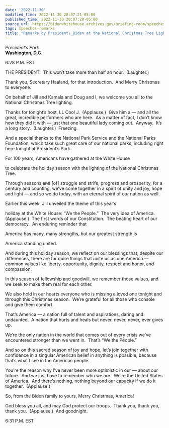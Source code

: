 ```yaml
---
date: '2022-11-30'
modified_time: 2022-11-30 20:07:21-05:00
published_time: 2022-11-30 20:07:20-05:00
source_url: https://bidenwhitehouse.archives.gov/briefing-room/speeches-remarks/2022/11/30/remarks-by-president-biden-at-the-national-christmas-tree-lighting-ceremony/
tags: speeches-remarks
title: "Remarks by President\_Biden at the National Christmas Tree Lighting\_Ceremony"
---
```

 
*President’s Park*  
**Washington, D.C.**

6:28 P.M. EST

THE PRESIDENT:  This won’t take more than half an hour.  (Laughter.)

Thank you, Secretary Haaland, for that introduction.  And Merry
Christmas to everyone.

On behalf of Jill and Kamala and Doug and I, we welcome you all to the
National Christmas Tree lighting.

Thanks for tonight’s host, LL Cool J.  (Applause.)  Give him a — and all
the great, incredible performers who are here.  As a matter of fact, I
don’t know how they did it with — just that one beautiful lady coming
out.  Anyway.  It’s a long story.  (Laughter.)  Freezing. 

And a special thanks to the National Park Service and the National Parks
Foundation, which take such great care of our national parks, including
right here tonight at President’s Park.

For 100 years, Americans have gathered at the White House

to celebrate the holiday season with the lighting of the National
Christmas Tree.

Through seasons <s>and</s> \[of\] struggle and strife, progress and
prosperity, for a century and counting, we’ve come together in a spirit
of unity and joy, hope and light — and so we do today, with an eternal
spirit of our nation as well.

Earlier this week, Jill unveiled the theme of this year’s

holiday at the White House: “We the People.”  The very idea of America. 
(Applause.)  The first words of our Constitution.  The beating heart of
our democracy.  An enduring reminder that

America has many, many strengths, but our greatest strength is

America standing united.

And during this holiday season, we reflect on our blessings that,
despite our differences, there are far more things that unite us as one
America — common values like liberty, opportunity, dignity, respect and
honor, and compassion.

In this season of fellowship and goodwill, we remember those values, and
we seek to make them real for each other.

We also hold in our hearts everyone who is missing a loved one tonight
and through this Christmas season.  We’re grateful for all those who
console and give them comfort.

That’s America — a nation full of talent and aspirations, daring and
undaunted.  A nation that hurts and heals but never, never, never, ever
gives up.

We’re the only nation in the world that comes out of every crisis we’ve
encountered stronger than we went in.  That’s “We the People.”

And so on this sacred season of joy and hope, let’s join together with
confidence in a singular American belief in anything is possible,
because that’s what I see in the American people.

You’re the reason why I’ve never been more optimistic in our — about our
future.  And we just have to remember who we are.  We’re the United
States of America.  And there’s nothing, nothing beyond our capacity if
we do it together.  (Applause.) 

So, from the Biden family to yours, Merry Christmas, America! 

God bless you all, and may God protect our troops.  Thank you, thank
you, thank you.  (Applause.)  And goodnight.

6:31 P.M. EST
